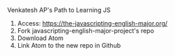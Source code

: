 Venkatesh AP's Path to Learning JS

1. Access: https://the-javascripting-english-major.org/
2. Fork javascripting-english-major-project's repo
3. Download Atom  
4. Link Atom to the new repo in Github
